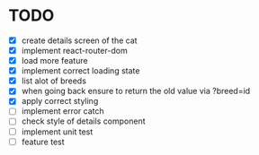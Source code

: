 # TODO
- [x] create details screen of the cat
- [x] implement react-router-dom
- [x] load more feature
- [x] implement correct loading state
- [x] list alot of breeds
- [x] when going back ensure to return the old value via ?breed=id
- [x] apply correct styling
- [ ] implement error catch
- [ ] check style of details component
- [ ] implement unit test
- [ ] feature test